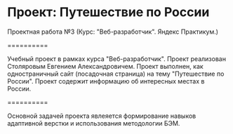 # Проект: Путешествие по России

Проектная работа №3 (Курс: "Веб-разработчик". Яндекс Практикум.)

==========

Учебный проект в рамках курса "Веб-разработчик". Проект реализован Столяровым Евгением Александровичем. 
Проект выполнен, как одностраничный сайт (посадочная страница) на тему "Путешествие по России". 
Проект содержит информацию об интересных местах в России.

==========

Основной задачей проекта явлеяется формирование навыков адаптивной верстки и использования методологии БЭМ.